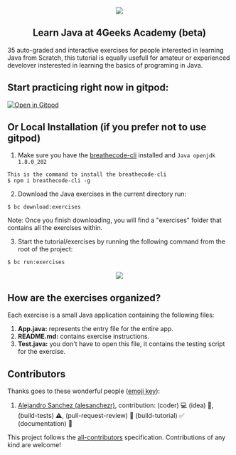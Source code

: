 <p align="center">
  <img src="https://assets.breatheco.de/apis/img/images.php?blob&random&cat=icon&tags=4geeks,128">
</p>

<p>
    <h2 align="center"> Learn Java at 4Geeks Academy (beta) </h2>
</p>

35 auto-graded and interactive exercises for people interested in learning Java from Scratch, this tutorial is equally usefull for amateur or experienced develover insterested in learning the basics of programing in Java.

## Start practicing right now in gitpod:

[![Open in Gitpod](https://gitpod.io/button/open-in-gitpod.svg)](https://gitpod.io#https://github.com/4GeeksAcademy/java-beginner-exercises.git)


## Or Local Installation (if you prefer not to use gitpod)

1) Make sure you have the [breathecode-cli](https://github.com/breatheco-de/breathecode-cli) installed and `Java openjdk 1.8.0_202`
```
This is the command to install the breathecode-cli
$ npm i breathecode-cli -g
```

2) Download the Java exercises in the current directory run:
```
$ bc download:exercises
```

Note: Once you finish downloading, you will find a "exercises" folder that contains all the exercises within.

3) Start the tutorial/exercises by running the following command from the root of the project:

```sh
$ bc run:exercises
```

<p align="center">
  <img src="https://raw.githubusercontent.com/4GeeksAcademy/react-exercises/master/preview.gif">
</p>

## How are the exercises organized?

Each exercise is a small Java application containing the following files:

1. **App.java:** represents the entry file for the entire app.
2. **README.md:** contains exercise instructions.
3. **Test.java:** you don't have to open this file, it contains the testing script for the exercise.

## Contributors

Thanks goes to these wonderful people ([emoji key](https://github.com/kentcdodds/all-contributors#emoji-key)):

1. [Alejandro Sanchez (alesanchezr)](https://github.com/alesanchezr), contribution: (coder) :computer: (idea) 🤔, (build-tests) :warning:, (pull-request-review) :eyes: (build-tutorial) :white_check_mark: (documentation) :book:

This project follows the
[all-contributors](https://github.com/kentcdodds/all-contributors)
specification. Contributions of any kind are welcome!
